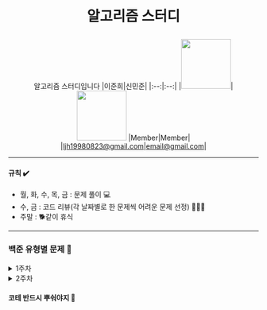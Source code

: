 # <p align="center"> 알고리즘 스터디 </p>

<div align="center">

알고리즘 스터디입니다
|이준희|신민준|
|:--:|:--:|
|<img src="https://github.com/Jun2-Lee.png" width="100" height="100">| <img src="https://github.com/Tizesin.png" width="100">
|Member|Member|
|ljh19980823@gmail.com|email@gmail.com|

</div>

* * *

#### 규칙 ✔️
- 월, 화, 수, 목, 금 : 문제 풀이 💻
- 수, 금 : 코드 리뷰(각 날짜별로 한 문제씩 어려운 문제 선정) 🧑‍🤝‍🧑
- 주말 : 🐕같이 휴식 

* * * 

### 백준 유형별 문제 🥊
<details>
<summary>1주차</summary>
  
  * 3.12 : (https://www.acmicpc.net/problem/1343) , [14916](https://www.acmicpc.net/problem/14916), [2828](https://www.acmicpc.net/problem/2828), [2217](https://www.acmicpc.net/problem/2217) (그리디)
  * 3.13 : [2231](https://www.acmicpc.net/problem/2231) , [2309](https://www.acmicpc.net/problem/2309), [10448](https://www.acmicpc.net/problem/10448), [1436](https://www.acmicpc.net/problem/1436), [1018](https://www.acmicpc.net/problem/1018) (브론즈 문제가 섞여서 1문제 늘어났습니다~) (완전탐색)
  * 3.14 : [1012](https://www.acmicpc.net/problem/1012) , [11724](https://www.acmicpc.net/problem/11724), [10552](https://www.acmicpc.net/problem/10552) (DFS)
  * 3.15 : [2644](https://www.acmicpc.net/problem/2644) , [1260](https://www.acmicpc.net/problem/1260), [1012](https://www.acmicpc.net/problem/1012) (BFS)
</details>
<details>
<summary>2주차</summary>
  
  * 3.18 : [2512](https://www.acmicpc.net/problem/2512) , [19637](https://www.acmicpc.net/problem/19637), [2805](https://www.acmicpc.net/problem/2805), [6236](https://www.acmicpc.net/problem/6236) (이분탐색)
  * 3.19 : [9655](https://www.acmicpc.net/problem/9655) , [1463](https://www.acmicpc.net/problem/1463), [2193](https://www.acmicpc.net/problem/2193), [1904](https://www.acmicpc.net/problem/1904) (DP)
  * 3.20 : [1446](https://www.acmicpc.net/problem/1446) , [9934](https://www.acmicpc.net/problem/9934), [14502](https://www.acmicpc.net/problem/14502) (그래프)
  * 3.21 : [3474](https://www.acmicpc.net/problem/3474) , [1344](https://www.acmicpc.net/problem/1344), [1720](https://www.acmicpc.net/problem/1720) (수학)
  * 3.22 : [1940](https://www.acmicpc.net/problem/1940) , [21921](https://www.acmicpc.net/problem/21921), [2559](https://www.acmicpc.net/problem/2559), [20922](https://www.acmicpc.net/problem/20922) (투포인터)
 </details>















 #### 코테 반드시 뿌숴야지 🦾
